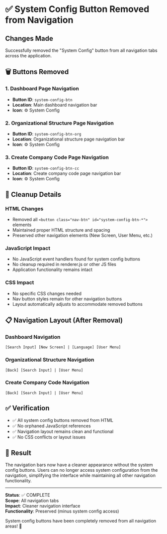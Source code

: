 # ✅ System Config Button Removed from Navigation

## Changes Made

Successfully removed the "System Config" button from all navigation tabs across the application.

## 🗑️ Buttons Removed

### 1. **Dashboard Page Navigation**
- **Button ID**: `system-config-btn`
- **Location**: Main dashboard navigation bar
- **Icon**: ⚙️ System Config

### 2. **Organizational Structure Page Navigation**
- **Button ID**: `system-config-btn-org`
- **Location**: Organizational structure page navigation bar
- **Icon**: ⚙️ System Config

### 3. **Create Company Code Page Navigation**
- **Button ID**: `system-config-btn-cc`
- **Location**: Create company code page navigation bar
- **Icon**: ⚙️ System Config

## 🧹 Cleanup Details

### HTML Changes
- Removed all `<button class="nav-btn" id="system-config-btn-*">` elements
- Maintained proper HTML structure and spacing
- Preserved other navigation elements (New Screen, User Menu, etc.)

### JavaScript Impact
- No JavaScript event handlers found for system config buttons
- No cleanup required in renderer.js or other JS files
- Application functionality remains intact

### CSS Impact
- No specific CSS changes needed
- Nav button styles remain for other navigation buttons
- Layout automatically adjusts to accommodate removed buttons

## 📋 Navigation Layout (After Removal)

### Dashboard Navigation
```
[Search Input] [New Screen] | [Language] [User Menu]
```

### Organizational Structure Navigation
```
[Back] [Search Input] | [User Menu]
```

### Create Company Code Navigation
```
[Back] [Search Input] | [User Menu]
```

## ✅ Verification

- ✅ All system config buttons removed from HTML
- ✅ No orphaned JavaScript references
- ✅ Navigation layout remains clean and functional
- ✅ No CSS conflicts or layout issues

## 🎯 Result

The navigation bars now have a cleaner appearance without the system config buttons. Users can no longer access system configuration from the navigation, simplifying the interface while maintaining all other navigation functionality.

---

**Status**: ✅ COMPLETE  
**Scope**: All navigation tabs  
**Impact**: Cleaner navigation interface  
**Functionality**: Preserved (minus system config access)  

System config buttons have been completely removed from all navigation areas! 🎉